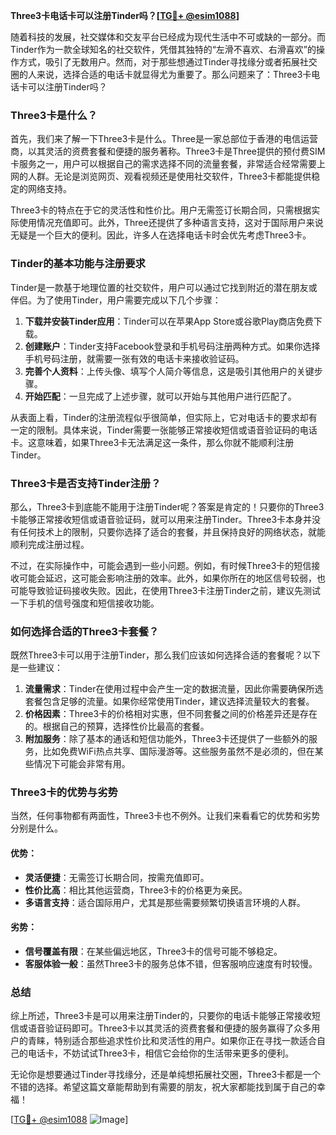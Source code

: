 **Three3卡电话卡可以注册Tinder吗？[[TG💪+ @esim1088](https://t.me/s/esim1088)]**

随着科技的发展，社交媒体和交友平台已经成为现代生活中不可或缺的一部分。而Tinder作为一款全球知名的社交软件，凭借其独特的“左滑不喜欢、右滑喜欢”的操作方式，吸引了无数用户。然而，对于那些想通过Tinder寻找缘分或者拓展社交圈的人来说，选择合适的电话卡就显得尤为重要了。那么问题来了：Three3卡电话卡可以注册Tinder吗？

### Three3卡是什么？

首先，我们来了解一下Three3卡是什么。Three是一家总部位于香港的电信运营商，以其灵活的资费套餐和便捷的服务著称。Three3卡是Three提供的预付费SIM卡服务之一，用户可以根据自己的需求选择不同的流量套餐，非常适合经常需要上网的人群。无论是浏览网页、观看视频还是使用社交软件，Three3卡都能提供稳定的网络支持。

Three3卡的特点在于它的灵活性和性价比。用户无需签订长期合同，只需根据实际使用情况充值即可。此外，Three还提供了多种语言支持，这对于国际用户来说无疑是一个巨大的便利。因此，许多人在选择电话卡时会优先考虑Three3卡。

### Tinder的基本功能与注册要求

Tinder是一款基于地理位置的社交软件，用户可以通过它找到附近的潜在朋友或伴侣。为了使用Tinder，用户需要完成以下几个步骤：

1. **下载并安装Tinder应用**：Tinder可以在苹果App Store或谷歌Play商店免费下载。
2. **创建账户**：Tinder支持Facebook登录和手机号码注册两种方式。如果你选择手机号码注册，就需要一张有效的电话卡来接收验证码。
3. **完善个人资料**：上传头像、填写个人简介等信息，这是吸引其他用户的关键步骤。
4. **开始匹配**：一旦完成了上述步骤，就可以开始与其他用户进行匹配了。

从表面上看，Tinder的注册流程似乎很简单，但实际上，它对电话卡的要求却有一定的限制。具体来说，Tinder需要一张能够正常接收短信或语音验证码的电话卡。这意味着，如果Three3卡无法满足这一条件，那么你就不能顺利注册Tinder。

### Three3卡是否支持Tinder注册？

那么，Three3卡到底能不能用于注册Tinder呢？答案是肯定的！只要你的Three3卡能够正常接收短信或语音验证码，就可以用来注册Tinder。Three3卡本身并没有任何技术上的限制，只要你选择了适合的套餐，并且保持良好的网络状态，就能顺利完成注册过程。

不过，在实际操作中，可能会遇到一些小问题。例如，有时候Three3卡的短信接收可能会延迟，这可能会影响注册的效率。此外，如果你所在的地区信号较弱，也可能导致验证码接收失败。因此，在使用Three3卡注册Tinder之前，建议先测试一下手机的信号强度和短信接收功能。

### 如何选择合适的Three3卡套餐？

既然Three3卡可以用于注册Tinder，那么我们应该如何选择合适的套餐呢？以下是一些建议：

1. **流量需求**：Tinder在使用过程中会产生一定的数据流量，因此你需要确保所选套餐包含足够的流量。如果你经常使用Tinder，建议选择流量较大的套餐。
2. **价格因素**：Three3卡的价格相对实惠，但不同套餐之间的价格差异还是存在的。根据自己的预算，选择性价比最高的套餐。
3. **附加服务**：除了基本的通话和短信功能外，Three3卡还提供了一些额外的服务，比如免费WiFi热点共享、国际漫游等。这些服务虽然不是必须的，但在某些情况下可能会非常有用。

### Three3卡的优势与劣势

当然，任何事物都有两面性，Three3卡也不例外。让我们来看看它的优势和劣势分别是什么。

#### 优势：
- **灵活便捷**：无需签订长期合同，按需充值即可。
- **性价比高**：相比其他运营商，Three3卡的价格更为亲民。
- **多语言支持**：适合国际用户，尤其是那些需要频繁切换语言环境的人群。

#### 劣势：
- **信号覆盖有限**：在某些偏远地区，Three3卡的信号可能不够稳定。
- **客服体验一般**：虽然Three3卡的服务总体不错，但客服响应速度有时较慢。

### 总结

综上所述，Three3卡是可以用来注册Tinder的，只要你的电话卡能够正常接收短信或语音验证码即可。Three3卡以其灵活的资费套餐和便捷的服务赢得了众多用户的青睐，特别适合那些追求性价比和灵活性的用户。如果你正在寻找一款适合自己的电话卡，不妨试试Three3卡，相信它会给你的生活带来更多的便利。

无论你是想要通过Tinder寻找缘分，还是单纯想拓展社交圈，Three3卡都是一个不错的选择。希望这篇文章能帮助到有需要的朋友，祝大家都能找到属于自己的幸福！

[[TG💪+ @esim1088](https://t.me/s/esim1088) ![Image](https://i.postimg.cc/4NQfJmqS/Snipaste-2025-05-13-00-14-12.png)]
